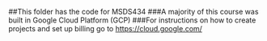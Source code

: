 ##This folder has the code for MSDS434
###A majority of this course was built in Google Cloud Platform (GCP)
###For instructions on how to create projects and set up billing go to https://cloud.google.com/
